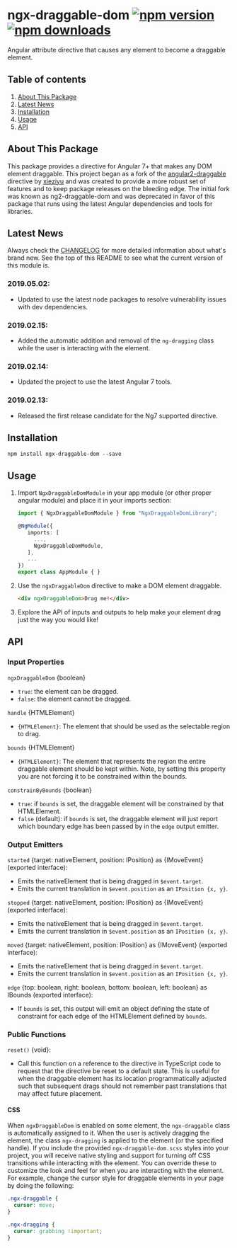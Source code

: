 # ngx-draggable-dom [![npm version](https://badge.fury.io/js/ngx-draggable-dom.svg)](http://badge.fury.io/js/ngx-draggable-dom) [![npm downloads](https://img.shields.io/npm/dm/ngx-draggable-dom.svg)](https://npmjs.org/ngx-draggable-dom)

Angular attribute directive that causes any element to become a draggable element.

## Table of contents
1. [About This Package](#about-this-package)
2. [Latest News](#latest-news)
3. [Installation](#installation)
4. [Usage](#usage)
5. [API](#api)

## About This Package
This package provides a directive for Angular 7+ that makes any DOM element draggable. This project began as a fork of the [angular2-draggable](https://github.com/xieziyu/angular2-draggable) directive by [xieziyu](https://github.com/xieziyu) and was created to provide a more robust set of features and to keep package releases on the bleeding edge. The initial fork was known as ng2-draggable-dom and was deprecated in favor of this package that runs using the latest Angular dependencies and tools for libraries.

## Latest News
Always check the [CHANGELOG](https://github.com/bmartinson/ngx-draggable-dom/blob/master/CHANGELOG.md) for more detailed information about what's brand new. See the top of this README to see what the current version of this module is.

### 2019.05.02:
+ Updated to use the latest node packages to resolve vulnerability issues with dev dependencies.

### 2019.02.15:
+ Added the automatic addition and removal of the `ng-dragging` class while the user is interacting with the element.

### 2019.02.14:
+ Updated the project to use the latest Angular 7 tools.

### 2019.02.13:
+ Released the first release candidate for the Ng7 supported directive.

## Installation
```npm install ngx-draggable-dom --save```

## Usage
1. Import `NgxDraggableDomModule` in your app module (or other proper angular module) and place it in your imports section:

    ```typescript
    import { NgxDraggableDomModule } from "NgxDraggableDomLibrary";

    @NgModule({
       imports: [
         ...,
         NgxDraggableDomModule,
       ],
       ...
    })
    export class AppModule { }
	  ```

2. Use the `ngxDraggableDom` directive to make a DOM element draggable.

	```html
	<div ngxDraggableDom>Drag me!</div>
	```

3. Explore the API of inputs and outputs to help make your element drag just the way you would like!

## API

### Input Properties

`ngxDraggableDom` {boolean}
+ `true`: the element can be dragged.
+ `false`: the element cannot be dragged.

`handle` {HTMLElement}
+ `{HTMLElement}`: The element that should be used as the selectable region to drag.

`bounds` {HTMLElement}
+ `{HTMLElement}`: The element that represents the region the entire draggable element should be kept within. Note, by setting this property you are not forcing it to be constrained within the bounds.

`constrainByBounds` {boolean}
+ `true`: if `bounds` is set, the draggable element will be constrained by that HTMLElement.
+ `false` (default): if `bounds` is set, the draggable element will just report which boundary edge has been passed by in the `edge` output emitter.

### Output Emitters

`started` {target: nativeElement, position: IPosition} as {IMoveEvent} (exported interface):
+ Emits the nativeElement that is being dragged in `$event.target`.
+ Emits the current translation in `$event.position` as an `IPosition {x, y}`.

`stopped` {target: nativeElement, position: IPosition} as {IMoveEvent} (exported interface):
+ Emits the nativeElement that is being dragged in `$event.target`.
+ Emits the current translation in `$event.position` as an `IPosition {x, y}`.

`moved` {target: nativeElement, position: IPosition} as {IMoveEvent} (exported interface):
+ Emits the nativeElement that is being dragged in `$event.target`.
+ Emits the current translation in `$event.position` as an `IPosition {x, y}`.

`edge` {top: boolean, right: boolean, bottom: boolean, left: boolean} as IBounds (exported interface):
+ If `bounds` is set, this output will emit an object defining the state of constraint for each edge of the HTMLElement defined by `bounds`.

### Public Functions

`reset()` {void}:
+ Call this function on a reference to the directive in TypeScript code to request that the directive be reset to a default state. This is useful for when the draggable element has its location programmatically adjusted such that subsequent drags should not remember past translations that may affect future placement.

####  CSS
When `ngxDraggableDom` is enabled on some element, the `ngx-draggable` class is automatically assigned to it. When the user is actively dragging the element, the class `ngx-dragging` is applied to the element (or the specified handle). If you include the provided `ngx-draggable-dom.scss` styles into your project, you will receive native styling and support for turning off CSS transitions while interacting with the element. You can override these to customize the look and feel for when you are interacting with the element. For example, change the cursor style for draggable elements in your page by doing the following:

```css
.ngx-draggable {
  cursor: move;
}

.ngx-dragging {
  cursor: grabbing !important;
}
```
